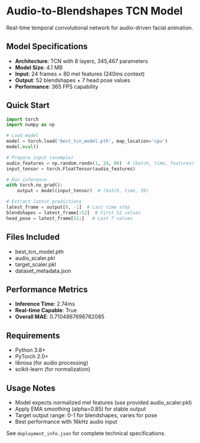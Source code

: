 # Audio-to-Blendshapes TCN Model

Real-time temporal convolutional network for audio-driven facial animation.

## Model Specifications
- **Architecture**: TCN with 8 layers, 345,467 parameters
- **Model Size**: 4.1 MB
- **Input**: 24 frames × 80 mel features (240ms context)
- **Output**: 52 blendshapes + 7 head pose values
- **Performance**: 365 FPS capability

## Quick Start

```python
import torch
import numpy as np

# Load model
model = torch.load('best_tcn_model.pth', map_location='cpu')
model.eval()

# Prepare input (example)
audio_features = np.random.randn(1, 24, 80)  # (batch, time, features)
input_tensor = torch.FloatTensor(audio_features)

# Run inference
with torch.no_grad():
    output = model(input_tensor)  # (batch, time, 59)

# Extract latest predictions
latest_frame = output[0, -1]  # Last time step
blendshapes = latest_frame[:52]  # First 52 values
head_pose = latest_frame[52:]   # Last 7 values
```

## Files Included
- best_tcn_model.pth
- audio_scaler.pkl
- target_scaler.pkl
- dataset_metadata.json

## Performance Metrics
- **Inference Time**: 2.74ms
- **Real-time Capable**: True
- **Overall MAE**: 0.7104867696762085

## Requirements
- Python 3.8+
- PyTorch 2.0+
- librosa (for audio processing)
- scikit-learn (for normalization)

## Usage Notes
- Model expects normalized mel features (use provided audio_scaler.pkl)
- Apply EMA smoothing (alpha=0.85) for stable output
- Target output range: 0-1 for blendshapes, varies for pose
- Best performance with 16kHz audio input

See `deployment_info.json` for complete technical specifications.

